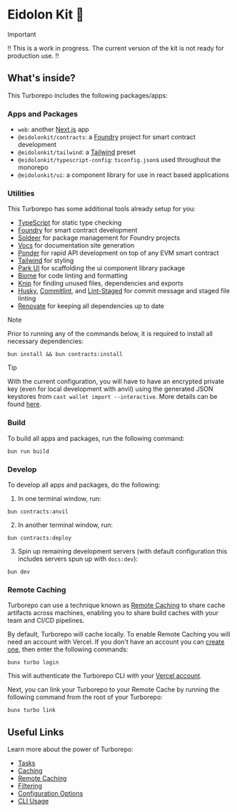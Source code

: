 # Eidolon Kit 🔮

> [!IMPORTANT]
> ‼️ This is a work in progress. The current version of the kit is not ready for production use. ‼️

## What's inside?

This Turborepo includes the following packages/apps:

### Apps and Packages

- `web`: another [Next.js](https://nextjs.org/) app
- `@eidolonkit/contracts`: a [Foundry](https://book.getfoundry.sh/) project for smart contract development
- `@eidolonkit/tailwind`: a [Tailwind](https://tailwindcss.com/) preset
- `@eidolonkit/typescript-config`: `tsconfig.json`s used throughout the monorepo
- `@eidolonkit/ui`: a component library for use in react based applications

### Utilities

This Turborepo has some additional tools already setup for you:

- [TypeScript](https://www.typescriptlang.org/) for static type checking
- [Foundry](https://book.getfoundry.sh/) for smart contract development
- [Soldeer](https://soldeer.xyz/) for package management for Foundry projects
- [Vocs](https://vocs.dev/) for documentation site generation
- [Ponder](https://ponder.sh/) for rapid API development on top of any EVM smart contract
- [Tailwind](https://tailwindcss.com/) for styling
- [Park UI](https://park-ui.com/) for scaffolding the ui component library package
- [Biome](https://biomejs.dev/) for code linting and formatting
- [Knip](https://knip.dev/) for finding unused files, dependencies and exports
- [Husky](https://typicode.github.io/husky/), [Commitlint](https://commitlint.js.org/), and [Lint-Staged](https://github.com/okonet/lint-staged) for commit message and staged file linting
- [Renovate](https://www.mend.io/renovate/) for keeping all dependencies up to date

> [!NOTE]
> Prior to running any of the commands below, it is required to install all necessary dependencies:

```
bun install && bun contracts:install
```

> [!TIP]
> With the current configuration, you will have to have an encrypted private key (even for local development with anvil) using the generated JSON keystores from `cast wallet import --interactive`. More details can be found [here](https://github.com/foundry-rs/foundry/pull/5551).

### Build

To build all apps and packages, run the following command:

```
bun run build
```

### Develop

To develop all apps and packages, do the following:

1. In one terminal window, run:

```
bun contracts:anvil
```

2. In another terminal window, run:

```
bun contracts:deploy
```

3. Spin up remaining development servers (with default configuration this includes servers spun up with `docs:dev`):

```
bun dev
```

### Remote Caching

Turborepo can use a technique known as [Remote Caching](https://turbo.build/repo/docs/core-concepts/remote-caching) to share cache artifacts across machines, enabling you to share build caches with your team and CI/CD pipelines.

By default, Turborepo will cache locally. To enable Remote Caching you will need an account with Vercel. If you don't have an account you can [create one](https://vercel.com/signup), then enter the following commands:

```
bunx turbo login
```

This will authenticate the Turborepo CLI with your [Vercel account](https://vercel.com/docs/concepts/personal-accounts/overview).

Next, you can link your Turborepo to your Remote Cache by running the following command from the root of your Turborepo:

```
bunx turbo link
```

## Useful Links

Learn more about the power of Turborepo:

- [Tasks](https://turbo.build/repo/docs/core-concepts/monorepos/running-tasks)
- [Caching](https://turbo.build/repo/docs/core-concepts/caching)
- [Remote Caching](https://turbo.build/repo/docs/core-concepts/remote-caching)
- [Filtering](https://turbo.build/repo/docs/core-concepts/monorepos/filtering)
- [Configuration Options](https://turbo.build/repo/docs/reference/configuration)
- [CLI Usage](https://turbo.build/repo/docs/reference/command-line-reference)

